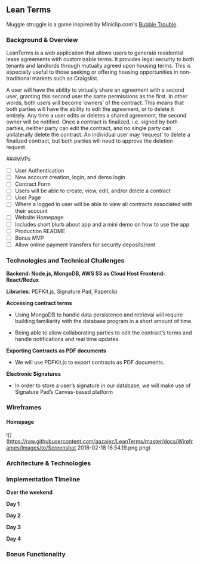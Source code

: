 ## Lean Terms

Muggle struggle is a game inspired by Miniclip.com's [Bubble Trouble](https://www.youtube.com/watch?v=Dsu8CIpsyxM).

### Background & Overview

LeanTerms is a web application that allows users to generate residential lease agreements with customizable terms. It provides legal security to both tenants and landlords through mutually agreed upon housing terms. This is especially useful to those seeking or offering housing opportunities in non-traditional markets such as Craigslist.

A user will have the ability to virtually share an agreement with a second user, granting this second user the same permissions as the first. In other words, both users will become ‘owners’ of the contract. This means that both parties will have the ability to edit the agreement, or to delete it entirely. Any time a user edits or deletes a shared agreement, the second owner will be notified. Once a contract is finalized, i.e. signed by both parties, neither party can edit the contract, and no single party can unilaterally delete the contract. An individual user may ‘request’ to delete a finalized contract, but both parties will need to approve the deletion request.

###MVPs

* [ ] User Authentication
* [ ] New account creation, login, and demo login
* [ ] Contract Form
* [ ] Users will be able to create, view, edit, and/or delete a contract
* [ ] User Page
* [ ] Where a logged in user will be able to view all contracts associated with their account
* [ ] Website Homepage
* [ ] Includes short blurb about app and a mini demo on how to use the app
* [ ] Production README
* [ ] Bonus MVP
* [ ] Allow online payment transfers for security deposits/rent

### Technologies and Technical Challenges

**Backend: Node.js, MongoDB, AWS S3 as Cloud Host**
**Frontend: React/Redux**

**Libraries**: PDFKit.js, Signature Pad, Paperclip

**Accessing contract terms**

* Using MongoDB to handle data persistence and retrieval will require building familiarity with the database program in a short amount of time.

* Being able to allow collaborating parties to edit the contract’s terms and handle notifications and real time updates.

**Exporting Contracts as PDF documents**

* We will use PDFKit.js to export contracts as PDF documents.

**Electronic Signatures**

* In order to store a user’s signature in our database, we will make use of Signature Pad’s Canvas-based platform

### Wireframes

#### **Homepage**

![](https://raw.githubusercontent.com/aazaiez/LeanTerms/master/docs/Wireframes/Images/to/Screenshot 2018-02-18 16.54.19.png.png)

### Architecture & Technologies

### Implementation Timeline

**Over the weekend**

**Day 1**

**Day 2**

**Day 3**

**Day 4**

### Bonus Functionality
